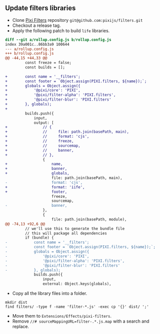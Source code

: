 ## Update filters libraries

- Clone [Pixi Filters](https://github.com/pixijs/filters) repository `git@github.com:pixijs/filters.git`
- Checkout a release tag.
- Apply the following patch to build `life` libraries.

```Diff
diff --git a/rollup.config.js b/rollup.config.js
index 39a001c..86bb3a9 100644
--- a/rollup.config.js
+++ b/rollup.config.js
@@ -44,15 +44,33 @@
         const freeze = false;
         const builds = [];
 
+        const name = '__filters';
+        const footer = `Object.assign(PIXI.filters, ${name});`;
+        globals = Object.assign({
+            '@pixi/core': 'PIXI',
+            '@pixi/filter-alpha': 'PIXI.filters',
+            '@pixi/filter-blur': 'PIXI.filters'
+        }, globals);
+
         builds.push({
             input,
             output: [
+                // {
+                //     file: path.join(basePath, main),
+                //     format: 'cjs',
+                //     freeze,
+                //     sourcemap,
+                //     banner,
+                // },
                 {
+                    name,
+                    banner,
+                    globals,
                     file: path.join(basePath, main),
-                    format: 'cjs',
+                    format: 'iife',
+                    footer,
                     freeze,
                     sourcemap,
-                    banner,
                 },
                 {
                     file: path.join(basePath, module),
@@ -74,13 +92,6 @@
         // we'll use this to generate the bundle file
         // this will package all dependencies
         if (bundle) {
-            const name = '__filters';
-            const footer = `Object.assign(PIXI.filters, ${name});`;
-            globals = Object.assign({
-                '@pixi/core': 'PIXI',
-                '@pixi/filter-alpha': 'PIXI.filters',
-                '@pixi/filter-blur': 'PIXI.filters'
-            }, globals);
             builds.push({
                 input,
                 external: Object.keys(globals),
```
- Copy all the library files into a folder.

```
mkdir dist
find filters/ -type f -name 'filter-*.js' -exec cp '{}' dist/ ';'
```

- Move them to `Extensions/Effects/pixi-filters`.
- Remove `//# sourceMappingURL=filter-.*.js.map` with a search and replace.